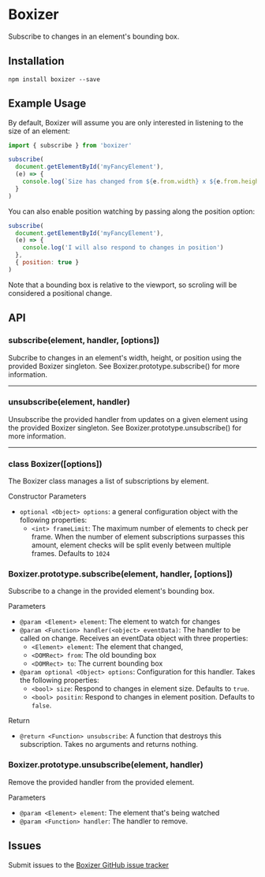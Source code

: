 # Boxizer
Subscribe to changes in an element's bounding box.

## Installation
```
npm install boxizer --save
```

## Example Usage
By default, Boxizer will assume you are only interested in listening to the size of an element:
```javascript
import { subscribe } from 'boxizer'

subscribe(
  document.getElementById('myFancyElement'),
  (e) => {
    console.log(`Size has changed from ${e.from.width} x ${e.from.height} to ${e.to.width} x ${e.to.height}`)
  }
)
```

You can also enable position watching by passing along the position option:
```javascript
subscribe(
  document.getElementById('myFancyElement'),
  (e) => {
    console.log('I will also respond to changes in position')
  },
  { position: true }
)
```

Note that a bounding box is relative to the viewport, so scroling will be considered a positional change.

## API
### subscribe(element, handler, [options])
Subcribe to changes in an element's width, height, or position using the provided Boxizer singleton. See Boxizer.prototype.subscribe() for more information.

---

### unsubscribe(element, handler)
Unsubscribe the provided handler from updates on a given element using the provided Boxizer singleton. See Boxizer.prototype.unsubscribe() for more information.

___

### class Boxizer([options])
The Boxizer class manages a list of subscriptions by element.

Constructor Parameters
* `optional <Object> options`: a general configuration object with the following properties:
  * `<int> frameLimit`: The maximum number of elements to check per frame. When the number of element subscriptions surpasses this amount, element checks will be split evenly between multiple frames. Defaults to `1024`

### Boxizer.prototype.subscribe(element, handler, [options])
Subscribe to a change in the provided element's bounding box.

Parameters
* `@param <Element> element`: The element to watch for changes
* `@param <Function> handler(<object> eventData)`: The handler to be called on change. Receives an eventData object with three properties:
  * `<Element> element`: The element that changed,
  * `<DOMRect> from`: The old bounding box
  * `<DOMRect> to`: The current bounding box
* `@param optional <Object> options`: Configuration for this handler. Takes the following properties:
  * `<bool> size`: Respond to changes in element size. Defaults to `true`.
  * `<bool> positin`: Respond to changes in element position. Defaults to `false`.

Return
* `@return <Function> unsubscribe`: A function that destroys this subscription. Takes no arguments and returns nothing.

### Boxizer.prototype.unsubscribe(element, handler)
Remove the provided handler from the provided element.

Parameters
* `@param <Element> element`: The element that's being watched
* `@param <Function> handler`: The handler to remove.

## Issues
Submit issues to the [Boxizer GitHub issue tracker](https://github.com/conlanpatrek/boxizer/issues)
